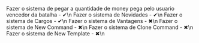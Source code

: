 Fazer o sistema de pegar a quantidade de money pega pelo usuario vencedor da batalha - ✔\n
Fazer o sistema de Novidades - ✔\n
Fazer o sistema de Cargos - ✔\n
Fazer o sistema de Vantagens - ✖\n
Fazer o sistema de New Command - ✖\n
Fazer o sistema de Clone Command - ✖\n
Fazer o sistema de New Template - ✖\n
